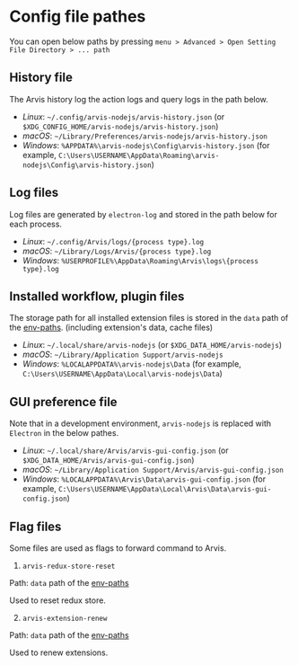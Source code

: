 # Config file pathes

You can open below paths by pressing `menu > Advanced > Open Setting File Directory > ... path` 

## History file

The Arvis history log the action logs and query logs in the path below.

* *Linux*: `~/.config/arvis-nodejs/arvis-history.json` (or `$XDG_CONFIG_HOME/arvis-nodejs/arvis-history.json`)
* *macOS*: `~/Library/Preferences/arvis-nodejs/arvis-history.json`
* *Windows*: `%APPDATA%\arvis-nodejs\Config\arvis-history.json` (for example, `C:\Users\USERNAME\AppData\Roaming\arvis-nodejs\Config\arvis-history.json`)

## Log files

Log files are generated by `electron-log` and stored in the path below for each process.

* *Linux*: `~/.config/Arvis/logs/{process type}.log`
* *macOS*: `~/Library/Logs/Arvis/{process type}.log`
* *Windows*: `%USERPROFILE%\AppData\Roaming\Arvis\logs\{process type}.log`

## Installed workflow, plugin files

The storage path for all installed extension files is stored in the `data` path of the [env-paths](https://github.com/sindresorhus/env-paths).
(including extension's data, cache files)

* *Linux*: `~/.local/share/arvis-nodejs` (or `$XDG_DATA_HOME/arvis-nodejs`)
* *macOS*: `~/Library/Application Support/arvis-nodejs`
* *Windows*: `%LOCALAPPDATA%\arvis-nodejs\Data` (for example, `C:\Users\USERNAME\AppData\Local\arvis-nodejs\Data`)

## GUI preference file

Note that in a development environment, `arvis-nodejs` is replaced with `Electron` in the below pathes.

* *Linux*: `~/.local/share/Arvis/arvis-gui-config.json` (or `$XDG_DATA_HOME/Arvis/arvis-gui-config.json`)
* *macOS*: `~/Library/Application Support/Arvis/arvis-gui-config.json`
* *Windows*: `%LOCALAPPDATA%\Arvis\Data\arvis-gui-config.json` (for example, `C:\Users\USERNAME\AppData\Local\Arvis\Data\arvis-gui-config.json`)

## Flag files

Some files are used as flags to forward command to Arvis.

1. `arvis-redux-store-reset`

Path: `data` path of the [env-paths](https://github.com/sindresorhus/env-paths)

Used to reset redux store.

2. `arvis-extension-renew`

Path: `data` path of the [env-paths](https://github.com/sindresorhus/env-paths)

Used to renew extensions.